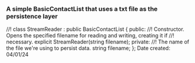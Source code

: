 ### A simple BasicContactList that uses a txt file as the persistence layer
//!
class StreamReader : public BasicContactList {
    public:
    //! Constructor.  Opens the specified filename for reading and writing, creating it if
    //! necessary.
    explicit StreamReader(string filename);
    private:
    //! The name of the file we're using to persist data.
    string filename;
    };
    </s>
Date created: 04/01/24

